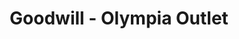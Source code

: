 ---
title: "Goodwill - Olympia Outlet"
url: /olympia/goodwill-olympia-outlet/
shop: Gebrauchtwaren
---